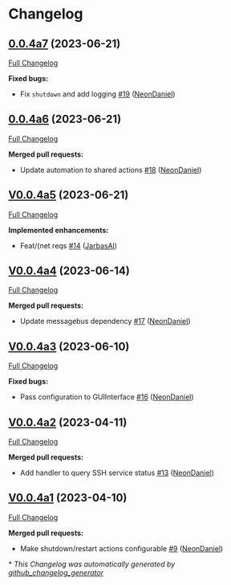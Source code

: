 # Changelog

## [0.0.4a7](https://github.com/OpenVoiceOS/ovos-PHAL-plugin-system/tree/0.0.4a7) (2023-06-21)

[Full Changelog](https://github.com/OpenVoiceOS/ovos-PHAL-plugin-system/compare/0.0.4a6...0.0.4a7)

**Fixed bugs:**

- Fix `shutdown` and add logging [\#19](https://github.com/OpenVoiceOS/ovos-PHAL-plugin-system/pull/19) ([NeonDaniel](https://github.com/NeonDaniel))

## [0.0.4a6](https://github.com/OpenVoiceOS/ovos-PHAL-plugin-system/tree/0.0.4a6) (2023-06-21)

[Full Changelog](https://github.com/OpenVoiceOS/ovos-PHAL-plugin-system/compare/V0.0.4a5...0.0.4a6)

**Merged pull requests:**

- Update automation to shared actions [\#18](https://github.com/OpenVoiceOS/ovos-PHAL-plugin-system/pull/18) ([NeonDaniel](https://github.com/NeonDaniel))

## [V0.0.4a5](https://github.com/OpenVoiceOS/ovos-PHAL-plugin-system/tree/V0.0.4a5) (2023-06-21)

[Full Changelog](https://github.com/OpenVoiceOS/ovos-PHAL-plugin-system/compare/V0.0.4a4...V0.0.4a5)

**Implemented enhancements:**

- Feat/\(net reqs [\#14](https://github.com/OpenVoiceOS/ovos-PHAL-plugin-system/pull/14) ([JarbasAl](https://github.com/JarbasAl))

## [V0.0.4a4](https://github.com/OpenVoiceOS/ovos-PHAL-plugin-system/tree/V0.0.4a4) (2023-06-14)

[Full Changelog](https://github.com/OpenVoiceOS/ovos-PHAL-plugin-system/compare/V0.0.4a3...V0.0.4a4)

**Merged pull requests:**

- Update messagebus dependency [\#17](https://github.com/OpenVoiceOS/ovos-PHAL-plugin-system/pull/17) ([NeonDaniel](https://github.com/NeonDaniel))

## [V0.0.4a3](https://github.com/OpenVoiceOS/ovos-PHAL-plugin-system/tree/V0.0.4a3) (2023-06-10)

[Full Changelog](https://github.com/OpenVoiceOS/ovos-PHAL-plugin-system/compare/V0.0.4a2...V0.0.4a3)

**Fixed bugs:**

- Pass configuration to GUIInterface [\#16](https://github.com/OpenVoiceOS/ovos-PHAL-plugin-system/pull/16) ([NeonDaniel](https://github.com/NeonDaniel))

## [V0.0.4a2](https://github.com/OpenVoiceOS/ovos-PHAL-plugin-system/tree/V0.0.4a2) (2023-04-11)

[Full Changelog](https://github.com/OpenVoiceOS/ovos-PHAL-plugin-system/compare/V0.0.4a1...V0.0.4a2)

**Merged pull requests:**

- Add handler to query SSH service status [\#13](https://github.com/OpenVoiceOS/ovos-PHAL-plugin-system/pull/13) ([NeonDaniel](https://github.com/NeonDaniel))

## [V0.0.4a1](https://github.com/OpenVoiceOS/ovos-PHAL-plugin-system/tree/V0.0.4a1) (2023-04-10)

[Full Changelog](https://github.com/OpenVoiceOS/ovos-PHAL-plugin-system/compare/V0.0.3...V0.0.4a1)

**Merged pull requests:**

- Make shutdown/restart actions configurable [\#9](https://github.com/OpenVoiceOS/ovos-PHAL-plugin-system/pull/9) ([NeonDaniel](https://github.com/NeonDaniel))



\* *This Changelog was automatically generated by [github_changelog_generator](https://github.com/github-changelog-generator/github-changelog-generator)*
